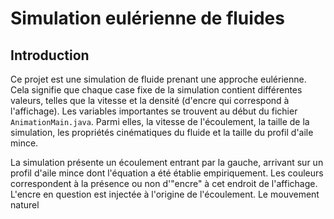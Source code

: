 # Simulation eulérienne de fluides

## Introduction

Ce projet est une simulation de fluide prenant une approche eulérienne. Cela signifie que chaque case fixe de la simulation contient différentes valeurs, telles que la vitesse et la densité (d'encre qui correspond à l'affichage). Les variables importantes se trouvent au début du fichier `AnimationMain.java`. Parmi elles, la vitesse de l'écoulement, la taille de la simulation, les propriétés cinématiques du fluide et la taille du profil d'aile mince.

La simulation présente un écoulement entrant par la gauche, arrivant sur un profil d'aile mince dont l'équation a été établie empiriquement. Les couleurs correspondent à la présence ou non d'"encre" à cet endroit de l'affichage. L'encre en question est injectée à l'origine de l'écoulement. Le mouvement naturel

